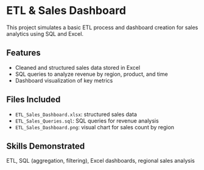 # ETL & Sales Dashboard

This project simulates a basic ETL process and dashboard creation for sales analytics using SQL and Excel.

## Features
- Cleaned and structured sales data stored in Excel
- SQL queries to analyze revenue by region, product, and time
- Dashboard visualization of key metrics

## Files Included
- `ETL_Sales_Dashboard.xlsx`: structured sales data
- `ETL_Sales_Queries.sql`: SQL queries for revenue analysis
- `ETL_Sales_Dashboard.png`: visual chart for sales count by region

## Skills Demonstrated
ETL, SQL (aggregation, filtering), Excel dashboards, regional sales analysis
